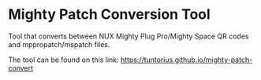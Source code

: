 # Mighty Patch Conversion Tool
Tool that converts between NUX Mighty Plug Pro/Mighty Space QR codes and mppropatch/mspatch files.

The tool can be found on this link:
https://tuntorius.github.io/mighty-patch-convert
